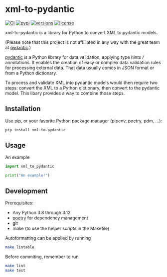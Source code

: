 # xml-to-pydantic

[![CI](https://github.com/simw/xml-to-pydantic/actions/workflows/test.yml/badge.svg?event=push)](https://github.com/simw/xml-to-pydantic/actions/workflows/test.yml)
[![pypi](https://img.shields.io/pypi/v/xml-to-pydantic.svg)](https://pypi.python.org/pypi/xml-to-pydantic)
[![versions](https://img.shields.io/pypi/pyversions/xml-to-pydantic.svg)](https://github.com/simw/xml-to-pydantic)
[![license](https://img.shields.io/github/license/simw/xml-to-pydantic.svg)](https://github.com/simw/xml-to-pydantic/blob/main/LICENSE)

xml-to-pydantic is a library for Python to convert XML to pydantic
models. 

(Please note that this project is not affiliated in any way with the
great team at [pydantic](https://github.com/pydantic/pydantic).)

[pydantic](https://github.com/pydantic/pydantic) is a Python library
for data validation, applying type hints / annotations. It enables
the creation of easy or complex data validation rules for processing
external data. That data usually comes in JSON format or from a Python
dictionary.

To process and validate XML into pydantic models would then require
two steps: convert the XML to a Python dictionary, then convert to
the pydantic model. This libary provides a way to combine those steps.

## Installation

Use pip, or your favorite Python package manager (pipenv, poetry, pdm, ...):

```bash
pip install xml-to-pydantic
```

## Usage

An example

```py
import xml_to_pydantic

print("An example!")
```

## Development

Prerequisites:

- Any Python 3.8 through 3.12
- [poetry](https://github.com/python-poetry/poetry) for dependency management
- git
- make (to use the helper scripts in the Makefile)

Autoformatting can be applied by running

```bash
make lintable
```

Before commiting, remember to run

```bash
make lint
make test
```
